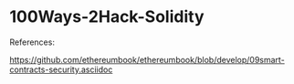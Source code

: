 # 100Ways-2Hack-Solidity

References:

https://github.com/ethereumbook/ethereumbook/blob/develop/09smart-contracts-security.asciidoc

